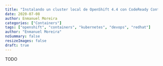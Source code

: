 ```yaml
---
title: "Instalando un cluster local de OpenShift 4.4 con CodeReady Containers"
date: 2020-07-08
author: Enmanuel Moreira
categories: ["Containers"]
tags: ["openshift", "containers", "kubernetes", "devops", "redhat"]
author: "Enmanuel Moreira"
noSummary: false
resizeImages: false
draft: true
---
```


TODO
